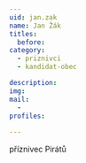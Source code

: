 ```yaml
---
uid: jan.zak
name: Jan Žák
titles:
  before:
category:
  - priznivci
  - kandidat-obec

description: 
img: 
mail:
  - 
profiles:
  
---
```



příznivec Pirátů
